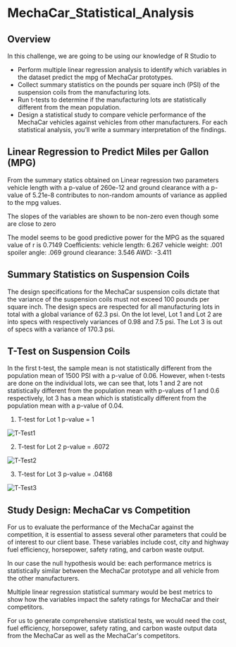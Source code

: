 # MechaCar_Statistical_Analysis

## Overview

In this challenge, we are going to be using our knowledge of R Studio to

* Perform multiple linear regression analysis to identify which variables in the dataset predict the mpg of MechaCar prototypes.
* Collect summary statistics on the pounds per square inch (PSI) of the suspension coils from the manufacturing lots.
* Run t-tests to determine if the manufacturing lots are statistically different from the mean population.
* Design a statistical study to compare vehicle performance of the MechaCar vehicles against vehicles from other manufacturers. For each statistical analysis, you’ll write a summary interpretation of the findings.

## Linear Regression to Predict Miles per Gallon (MPG)

From the summary statics obtained on Linear regression two parameters vehicle length with a p-value of 260e-12 and ground clearance with a p-value of 5.21e-8 contributes to non-random amounts of variance as applied to the mpg values.

The slopes of the variables are shown to be non-zero even though some are close to zero

The model seems to be good predictive power for the MPG as the squared value of r is 0.7149 Coefficients: vehicle length: 6.267 vehicle weight: .001 spoiler angle: .069 ground clearance: 3.546 AWD: -3.411

## Summary Statistics on Suspension Coils

The design specifications for the MechaCar suspension coils dictate that the variance of the suspension coils must not exceed 100 pounds per square inch.
The design specs are respected for all manufacturing lots in total with a global variance of 62.3 psi.
On the lot level, Lot 1 and Lot 2 are into specs with respectively variances of 0.98 and 7.5 psi. The Lot 3 is out of specs with a variance of 170.3 psi.

## T-Test on Suspension Coils

In the first t-test, the sample mean is not statistically different from the population mean of 1500 PSI with a p-value of 0.06. However, when t-tests are done on the individual lots, we can see that, lots 1 and 2 are not statistically different from the population mean with p-values of 1 and 0.6 respectively, lot 3 has a mean which is statistically different from the population mean with a p-value of 0.04.

1. T-test for Lot 1 p-value = 1

![T-Test1](https://user-images.githubusercontent.com/111805716/213970762-5e5172a5-9b29-4bc8-ae26-7efb5a0ac64a.png)

2. T-test for Lot 2 p-value = .6072

![T-Test2](https://user-images.githubusercontent.com/111805716/213970884-77289fb0-dea3-4f90-9fd9-e5016f85e83d.png)

3. T-test for Lot 3 p-value = .04168

![T-Test3](https://user-images.githubusercontent.com/111805716/213970931-5b9e9ce6-644e-47fc-a1d7-96c9ad3f171d.png)

## Study Design: MechaCar vs Competition

For us to evaluate the performance of the MechaCar against the competition, it is essential to assess several other parameters that could be of interest to our client base. These variables include cost, city and highway fuel efficiency, horsepower, safety rating, and carbon waste output.

In our case the null hypothesis would be: each performance metrics is statistically similar between the MechaCar prototype and all vehicle from the other manufacturers.

Multiple linear regression statistical summary would be best metrics to show how the variables impact the safety ratings for MechaCar and their competitors.

For us to generate comprehensive statistical tests, we would need the cost, fuel efficiency, horsepower, safety rating, and carbon waste output data from the MechaCar as well as the MechaCar's competitors.





